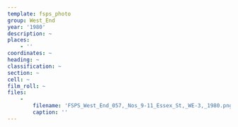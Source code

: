 ```yaml
---
template: fsps_photo
group: West_End
year: '1980'
description: ~
places:
    - ''
coordinates: ~
heading: ~
classification: ~
section: ~
cell: ~
film_roll: ~
files:
    -
        filename: 'FSPS_West_End_057,_Nos_9-11_Essex_St,_WE-3,_1980.png'
        caption: ''
---
```

